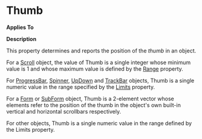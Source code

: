 




<h1 class="heading"><span class="name">Thumb</span></h1>

**Applies To**


**Description**


This property determines and reports the position of the *thumb* in an object.


For a [Scroll](./scroll.md) object, the value of Thumb is a single integer whose minimum value is 1 and whose maximum value is defined by the [Range](range.md) property.


For [ProgressBar](./progressbar.md), [Spinner](./spinner.md), [UpDown](./updown.md) and [TrackBar](./trackbar.md) objects, Thumb is a single numeric value in the range specified by the [Limits](limits.md) property.


For a [Form](./form.md) or [SubForm](./subform.md) object, Thumb is a 2-element vector whose elements refer to the position of the thumb in the object's own built-in vertical and horizontal scrollbars respectively.


For other objects, Thumb is a single numeric value in the range defined by the Limits property.



